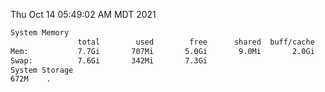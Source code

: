 Thu Oct 14 05:49:02 AM MDT 2021
```bash
System Memory
               total        used        free      shared  buff/cache   available
Mem:           7.7Gi       707Mi       5.0Gi       9.0Mi       2.0Gi       6.6Gi
Swap:          7.6Gi       342Mi       7.3Gi
System Storage
672M	.
```
```bash
